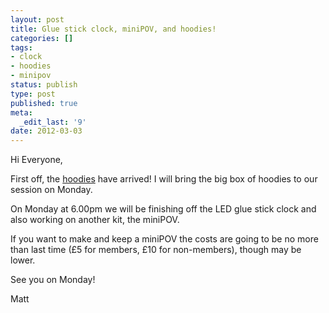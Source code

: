```yaml
---
layout: post
title: Glue stick clock, miniPOV, and hoodies!
categories: []
tags:
- clock
- hoodies
- minipov
status: publish
type: post
published: true
meta:
  _edit_last: '9'
date: 2012-03-03
---
```

Hi Everyone,

First off, the <a href="http://twitter.com/#!/TinkerSoc/status/175576055090913280/photo/1">hoodies</a> have arrived! I will bring the big box of hoodies to our session on Monday.

On Monday at 6.00pm we will be finishing off the LED glue stick clock and also working on another kit, the miniPOV.

If you want to make and keep a miniPOV the costs are going to be no more than last time (£5 for members, £10 for non-members), though may be lower.

See you on Monday!

Matt

